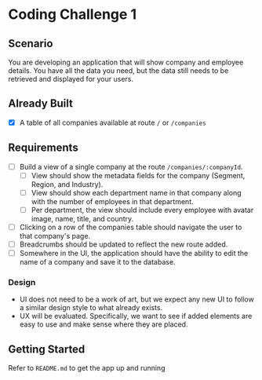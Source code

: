 # Coding Challenge 1
## Scenario
You are developing an application that will show company and employee details. You have all the data you need, but the data still needs to be retrieved and displayed for your users. 

## Already Built
- [x] A table of all companies available at route `/` or `/companies`

## Requirements
- [ ] Build a view of a single company at the route `/companies/:companyId`.
  - [ ] View should show the metadata fields for the company (Segment, Region, and Industry).
  - [ ] View should show each department name in that company along with the number of employees in that department.
  - [ ] Per department, the view should include every employee with avatar image, name, title, and country.
- [ ] Clicking on a row of the companies table should navigate the user to that company's page.
- [ ] Breadcrumbs should be updated to reflect the new route added.
- [ ] Somewhere in the UI, the application should have the ability to edit the name of a company and save it to the database.

### Design
- UI does not need to be a work of art, but we expect any new UI to follow a similar design style to what already exists.
- UX will be evaluated. Specifically, we want to see if added elements are easy to use and make sense where they are placed.

## Getting Started
Refer to `README.md` to get the app up and running